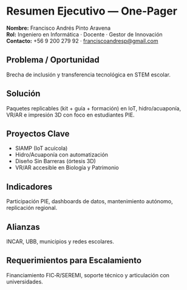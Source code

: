# Resumen Ejecutivo — One‑Pager

**Nombre:** Francisco Andrés Pinto Aravena  
**Rol:** Ingeniero en Informática · Docente · Gestor de Innovación  
**Contacto:** +56 9 200 279 92 · franciscoandresp@gmail.com

## Problema / Oportunidad
Brecha de inclusión y transferencia tecnológica en STEM escolar.

## Solución
Paquetes replicables (kit + guía + formación) en IoT, hidro/acuaponía, VR/AR e impresión 3D con foco en estudiantes PIE.

## Proyectos Clave
- SIAMP (IoT acuícola)
- Hidro/Acuaponía con automatización
- Diseño Sin Barreras (órtesis 3D)
- VR/AR accesible en Biología y Patrimonio

## Indicadores
Participación PIE, dashboards de datos, mantenimiento autónomo, replicación regional.

## Alianzas
INCAR, UBB, municipios y redes escolares.

## Requerimientos para Escalamiento
Financiamiento FIC‑R/SEREMI, soporte técnico y articulación con universidades.
